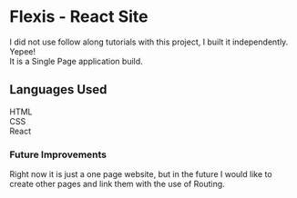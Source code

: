 # Flexis - React Site 
I did not use follow along tutorials with this project, I built it independently.  Yepee!<br/>
It is a Single Page application build.

## Languages Used

HTML<br/>
CSS <br />
React <br/>

### Future Improvements

Right now it is just a one page website, but in the future I would like to create other pages and link them with the use of Routing.

